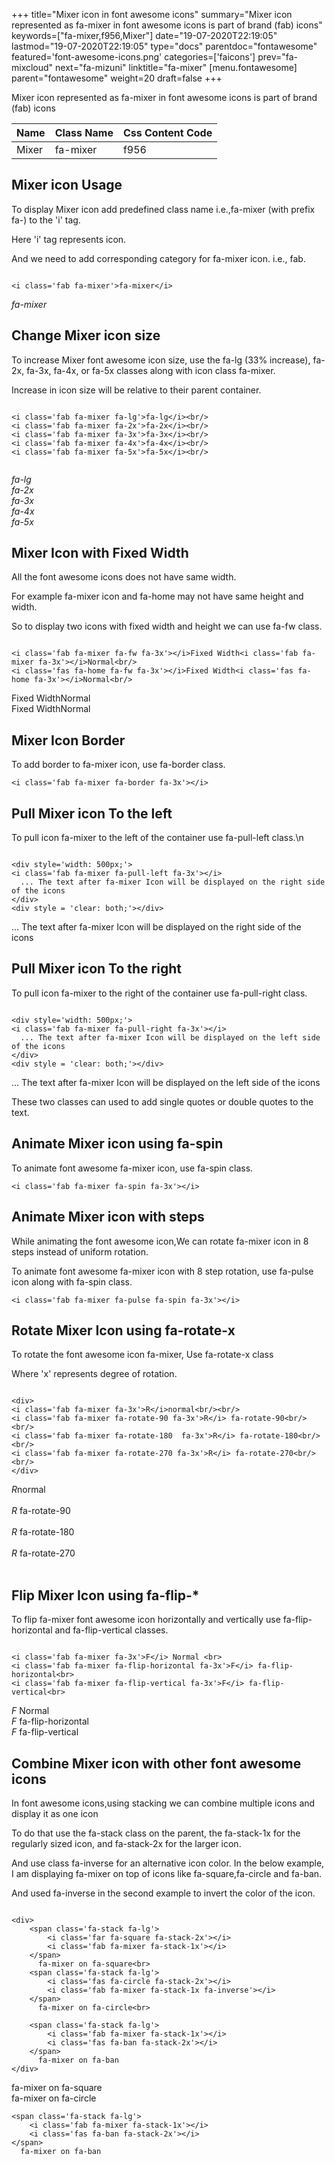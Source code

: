 +++
title="Mixer icon in font awesome icons"
summary="Mixer icon represented as fa-mixer in font awesome icons is part of brand (fab) icons"
keywords=["fa-mixer,f956,Mixer"]
date="19-07-2020T22:19:05"
lastmod="19-07-2020T22:19:05"
type="docs"
parentdoc="fontawesome"
featured='font-awesome-icons.png'
categories=['faicons']
prev="fa-mixcloud"
next="fa-mizuni"
linktitle="fa-mixer"
[menu.fontawesome]
parent="fontawesome"
weight=20
draft=false
+++


Mixer icon represented as fa-mixer in font awesome icons is part of brand (fab) icons

<div class='table-responsive'><table class='table'><thead><tr><th>Name</th><th>Class Name</th><th>Css Content Code</th></tr></thead><tbody><tr><td>Mixer</td><td>fa-mixer</td><td>f956</td></tr></tbody></table></div>



## Mixer icon Usage

To display Mixer icon add predefined class name i.e.,fa-mixer (with prefix fa-) to the 'i' tag.

Here 'i' tag represents icon.

And we need to add corresponding category for fa-mixer icon. i.e., fab.


```

<i class='fab fa-mixer'>fa-mixer</i>
```

<i class='fab fa-mixer'>fa-mixer</i>




## Change Mixer icon size
To increase Mixer font awesome icon size, use the fa-lg (33% increase), fa-2x, fa-3x, fa-4x, or fa-5x classes along with icon class fa-mixer.

Increase in icon size will be relative to their parent container. 

```

<i class='fab fa-mixer fa-lg'>fa-lg</i><br/>
<i class='fab fa-mixer fa-2x'>fa-2x</i><br/>
<i class='fab fa-mixer fa-3x'>fa-3x</i><br/>
<i class='fab fa-mixer fa-4x'>fa-4x</i><br/>
<i class='fab fa-mixer fa-5x'>fa-5x</i><br/>
            
```

<i class='fab fa-mixer fa-lg'>fa-lg</i><br/>
<i class='fab fa-mixer fa-2x'>fa-2x</i><br/>
<i class='fab fa-mixer fa-3x'>fa-3x</i><br/>
<i class='fab fa-mixer fa-4x'>fa-4x</i><br/>
<i class='fab fa-mixer fa-5x'>fa-5x</i><br/>
            



## Mixer Icon with Fixed Width 

All the font awesome icons does not have same width.

For example fa-mixer icon and fa-home may not have same height and width.

So to display two icons with fixed width and height we can use fa-fw class.


```

<i class='fab fa-mixer fa-fw fa-3x'></i>Fixed Width<i class='fab fa-mixer fa-3x'></i>Normal<br/>
<i class='fas fa-home fa-fw fa-3x'></i>Fixed Width<i class='fas fa-home fa-3x'></i>Normal<br/>
```

<i class='fab fa-mixer fa-fw fa-3x'></i>Fixed Width<i class='fab fa-mixer fa-3x'></i>Normal<br/>
<i class='fas fa-home fa-fw fa-3x'></i>Fixed Width<i class='fas fa-home fa-3x'></i>Normal<br/>



## Mixer Icon Border 

To add border to fa-mixer icon, use fa-border class.


```
<i class='fab fa-mixer fa-border fa-3x'></i>

```
<i class='fab fa-mixer fa-border fa-3x'></i>





## Pull Mixer icon To the left

To pull icon fa-mixer to the left of the container use fa-pull-left class.\n

```

<div style='width: 500px;'>
<i class='fab fa-mixer fa-pull-left fa-3x'></i>
  ... The text after fa-mixer Icon will be displayed on the right side of the icons
</div>
<div style = 'clear: both;'></div>
```

<div style='width: 500px;'>
<i class='fab fa-mixer fa-pull-left fa-3x'></i>
  ... The text after fa-mixer Icon will be displayed on the right side of the icons
</div>
<div style = 'clear: both;'></div>




## Pull Mixer icon To the right
To pull icon fa-mixer to the right of the container use fa-pull-right class.

```

<div style='width: 500px;'>
<i class='fab fa-mixer fa-pull-right fa-3x'></i>
  ... The text after fa-mixer Icon will be displayed on the left side of the icons
</div>
<div style = 'clear: both;'></div>
```

<div style='width: 500px;'>
<i class='fab fa-mixer fa-pull-right fa-3x'></i>
  ... The text after fa-mixer Icon will be displayed on the left side of the icons
</div>
<div style = 'clear: both;'></div>

These two classes can used to add single quotes or double quotes to the text.


## Animate Mixer icon using fa-spin
To animate font awesome fa-mixer icon, use fa-spin class.

```
<i class='fab fa-mixer fa-spin fa-3x'></i>
```
<i class='fab fa-mixer fa-spin fa-3x'></i>




## Animate Mixer icon with steps
While animating the font awesome icon,We can rotate fa-mixer icon in 8 steps instead of uniform rotation.

To animate font awesome fa-mixer icon with 8 step rotation, use fa-pulse icon along with fa-spin class.


```
<i class='fab fa-mixer fa-pulse fa-spin fa-3x'></i>

```
<i class='fab fa-mixer fa-pulse fa-spin fa-3x'></i>





## Rotate Mixer Icon using fa-rotate-x
To rotate the font awesome icon fa-mixer, Use fa-rotate-x class

Where 'x' represents degree of rotation.


```

<div>
<i class='fab fa-mixer fa-3x'>R</i>normal<br/><br/>
<i class='fab fa-mixer fa-rotate-90 fa-3x'>R</i> fa-rotate-90<br/><br/> 
<i class='fab fa-mixer fa-rotate-180  fa-3x'>R</i> fa-rotate-180<br/><br/> 
<i class='fab fa-mixer fa-rotate-270 fa-3x'>R</i> fa-rotate-270<br/><br/>
</div>
```

<div>
<i class='fab fa-mixer fa-3x'>R</i>normal<br/><br/>
<i class='fab fa-mixer fa-rotate-90 fa-3x'>R</i> fa-rotate-90<br/><br/> 
<i class='fab fa-mixer fa-rotate-180  fa-3x'>R</i> fa-rotate-180<br/><br/> 
<i class='fab fa-mixer fa-rotate-270 fa-3x'>R</i> fa-rotate-270<br/><br/>
</div>




## Flip Mixer Icon using fa-flip-*
To flip fa-mixer font awesome icon horizontally and vertically use fa-flip-horizontal and fa-flip-vertical classes. 

```

<i class='fab fa-mixer fa-3x'>F</i> Normal <br>
<i class='fab fa-mixer fa-flip-horizontal fa-3x'>F</i> fa-flip-horizontal<br>
<i class='fab fa-mixer fa-flip-vertical fa-3x'>F</i> fa-flip-vertical<br>
```

<i class='fab fa-mixer fa-3x'>F</i> Normal <br>
<i class='fab fa-mixer fa-flip-horizontal fa-3x'>F</i> fa-flip-horizontal<br>
<i class='fab fa-mixer fa-flip-vertical fa-3x'>F</i> fa-flip-vertical<br>




## Combine Mixer icon with other font awesome icons
In font awesome icons,using stacking we can combine multiple icons and display it as one icon 

To do that use the fa-stack class on the parent, the fa-stack-1x for the regularly sized icon, and fa-stack-2x for the larger icon.

And use class fa-inverse for an alternative icon color. 
In the below example, I am displaying fa-mixer on top of icons like fa-square,fa-circle and fa-ban.

And used fa-inverse in the second example to invert the color of the icon.

```

<div>
    <span class='fa-stack fa-lg'>
        <i class='far fa-square fa-stack-2x'></i>
        <i class='fab fa-mixer fa-stack-1x'></i>
    </span>
      fa-mixer on fa-square<br>
    <span class='fa-stack fa-lg'>
        <i class='fas fa-circle fa-stack-2x'></i>
        <i class='fab fa-mixer fa-stack-1x fa-inverse'></i>
    </span>
      fa-mixer on fa-circle<br>

    <span class='fa-stack fa-lg'>
        <i class='fab fa-mixer fa-stack-1x'></i>
        <i class='fas fa-ban fa-stack-2x'></i>
    </span>
      fa-mixer on fa-ban
</div>
```

<div>
    <span class='fa-stack fa-lg'>
        <i class='far fa-square fa-stack-2x'></i>
        <i class='fab fa-mixer fa-stack-1x'></i>
    </span>
      fa-mixer on fa-square<br>
    <span class='fa-stack fa-lg'>
        <i class='fas fa-circle fa-stack-2x'></i>
        <i class='fab fa-mixer fa-stack-1x fa-inverse'></i>
    </span>
      fa-mixer on fa-circle<br>

    <span class='fa-stack fa-lg'>
        <i class='fab fa-mixer fa-stack-1x'></i>
        <i class='fas fa-ban fa-stack-2x'></i>
    </span>
      fa-mixer on fa-ban
</div>







